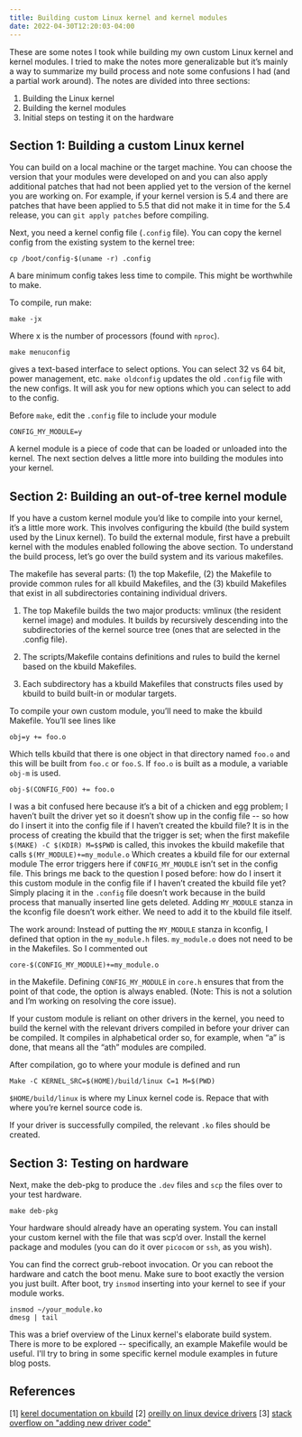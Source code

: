 ```yaml
---
title: Building custom Linux kernel and kernel modules
date: 2022-04-30T12:20:03-04:00
---
```


These are some notes I took while building my own custom Linux kernel and kernel modules. I tried to make the notes more generalizable but it’s mainly a way to summarize my build process and note some confusions I had (and a partial work around). The notes are divided into three sections:

1. Building the Linux kernel
2. Building the kernel modules
3. Initial steps on testing it on the hardware

## Section 1: Building a custom Linux kernel
You can build on a local machine or the target machine. You can choose the version that your modules were developed on and you can also apply additional patches that had not been applied yet to the version of the kernel you are working on. For example, if your kernel version is 5.4 and there are patches that have been applied to 5.5 that did not make it in time for the 5.4 release, you can `git apply patches` before compiling.

Next, you need a kernel config file (`.config` file).
You can copy the kernel config from the existing system to the kernel tree:
```
cp /boot/config-$(uname -r) .config
```

A bare minimum config takes less time to compile. This might be worthwhile to make.

To compile, run make:
```
make -jx
```

Where x is the number of processors (found with `nproc`).

```
make menuconfig
```
gives a text-based interface to select options. You can select 32 vs 64 bit, power management, etc. `make oldconfig` updates the old `.config` file with the new configs. It will ask you for new options which you can select to add to the config.

Before `make`, edit the `.config` file to include your module
```
CONFIG_MY_MODULE=y
```
A kernel module is a piece of code that can be loaded or unloaded into the kernel. The next section delves a little more into building the modules into your kernel.


## Section 2: Building an out-of-tree kernel module
If you have a custom kernel module you’d like to compile into your kernel, it’s a little more work. This involves configuring the kbuild (the build system used by the Linux kernel). To build the external module, first have a prebuilt kernel with the modules enabled following the above section. To understand the build process, let’s go over the build system and its various makefiles.


The makefile has several parts: (1) the top Makefile, (2) the Makefile to provide common rules for all kbuild Makefiles, and the (3) kbuild Makefiles that exist in all subdirectories containing individual drivers.

1. The top Makefile builds the two major products: vmlinux (the resident kernel image) and modules. It builds by recursively descending into the subdirectories of the kernel source tree (ones that are selected in the .config file).

2. The scripts/Makefile contains definitions and rules to build the kernel based on the kbuild Makefiles.

3. Each subdirectory has a kbuild Makefiles that constructs files used by kbuild to build built-in or modular targets.

To compile your own custom module, you’ll need to make the kbuild Makefile. You’ll see lines like
```
obj=y += foo.o
```
Which tells kbuild that there is one object in that directory named `foo.o` and this will be built from `foo.c` or `foo.S`. If `foo.o` is built as a module, a variable `obj-m` is used.
```
obj-$(CONFIG_FOO) += foo.o
```

I was a bit confused here because it’s a bit of a chicken and egg problem; I haven’t built the driver yet so it doesn’t show up in the config file -- so how do I insert it into the config file if I haven’t created the kbuild file? It is in the process of creating the kbuild that the trigger is set; when the first makefile
`$(MAKE) -C $(KDIR) M=$$PWD`
is called, this invokes the kbuild makefile that calls
`$(MY_MODULE)+=my_module.o`
Which creates a kbuild file for our external module The error triggers here if `CONFIG_MY_MOUDLE` isn’t set in the config file. This brings me back to the question I posed before: how do I insert it this custom module in the config file if I haven’t created the kbuild file yet? Simply placing it in the `.config` file doesn’t work because in the build process that manually inserted line gets deleted. Adding `MY_MODULE` stanza in the kconfig file doesn’t work either. We need to add it to the kbuild file itself.

The work around: Instead of putting the `MY_MODULE` stanza in kconfig, I defined that option in the `my_module.h` files. `my_module.o` does not need to be in the Makefiles. So I commented out
```
core-$(CONFIG_MY_MODULE)+=my_module.o
```
in the Makefile. Defining `CONFIG_MY_MODULE` in `core.h` ensures that from the point of that code, the option is always enabled. (Note: This is not a solution and I’m working on resolving the core issue).

If your custom module is reliant on other drivers in the kernel, you need to build the kernel with the relevant drivers compiled in before your driver can be compiled.
It compiles in alphabetical order so, for example, when “a” is done, that means all the “ath” modules are compiled.

After compilation, go to where your module is defined and run
```
Make -C KERNEL_SRC=$(HOME)/build/linux C=1 M=$(PWD)
```
`$HOME/build/linux` is where my Linux kernel code is. Repace that with where you’re kernel source code is.

If your driver is successfully compiled, the relevant `.ko` files should be created.


## Section 3: Testing on hardware
Next, make the deb-pkg to produce the `.dev` files and `scp` the files over to your test hardware.
```
make deb-pkg
```
Your hardware should already have an operating system. You can install your custom kernel with the file that was scp’d over.  Install the kernel package and modules (you can do it over `picocom` or `ssh`, as you wish).

You can find the correct grub-reboot invocation. Or you can reboot the hardware and catch the boot menu. Make sure to boot exactly the version you just built. After boot, try `insmod` inserting into your kernel to see if your module works.
```
insmod ~/your_module.ko
dmesg | tail
```

This was a brief overview of the Linux kernel's elaborate build system. There is more to be explored -- specifically, an example Makefile would be useful. I'll try to bring in some specific kernel module examples in future blog posts.

## References
[1] [kerel documentation on kbuild](https://www.kernel.org/doc/html/latest/kbuild/modules.html)
[2] [oreilly on linux device drivers](https://www.oreilly.com/library/view/linux-device-drivers/0596005903/ch02.html)
[3] [stack overflow on "adding new driver code"](https://stackoverflow.com/questions/11710022/adding-new-driver-code-to-linux-source-code)
